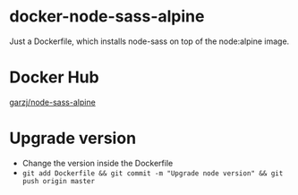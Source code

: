 # docker-node-sass-alpine

Just a Dockerfile, which installs node-sass on top of the node:alpine image.

# Docker Hub

[garzj/node-sass-alpine](https://hub.docker.com/r/garzj/node-sass-alpine)

# Upgrade version

- Change the version inside the Dockerfile
- `git add Dockerfile && git commit -m "Upgrade node version" && git push origin master`
